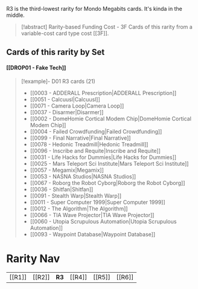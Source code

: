 R3 is the third-lowest rarity for Mondo Megabits cards. It's kinda in the middle.



> [!abstract] Rarity-based Funding Cost - 3F
> Cards of this rarity from a variable-cost card type cost [[3F]]. 


## Cards of this rarity by Set

#### [[DROP01 - Fake Tech]]

> [!example]- D01 R3 cards (21)
>  - [[0003 - ADDERALL Prescription|ADDERALL Prescription]]
>  - [[0051 - Calcuusl|Calcuusl]]
>  - [[0071 - Camera Loop|Camera Loop]]
>  - [[0037 - Disarmer|Disarmer]]
>  - [[0002 - DomeHomie Cortical Modem Chip|DomeHomie Cortical Modem Chip]]
>  - [[0004 - Failed Crowdfunding|Failed Crowdfunding]]
>  - [[0099 - Final Narrative|Final Narrative]]
>  - [[0078 - Hedonic Treadmill|Hedonic Treadmill]]
>  - [[0096 - Inscribe and Requite|Inscribe and Requite]]
>  - [[0031 - Life Hacks for Dummies|Life Hacks for Dummies]]
>  - [[0025 - Mars Teleport Sci Institute|Mars Teleport Sci Institute]]
>  - [[0057 - Megamix|Megamix]]
>  - [[0053 - NASNA Studios|NASNA Studios]]
>  - [[0067 - Roborg the Robot Cyborg|Roborg the Robot Cyborg]]
>  - [[0036 - Shitfan|Shitfan]]
>  - [[0091 - Stealth Warp|Stealth Warp]]
>  - [[0011 - Super Computer 1999|Super Computer 1999]]
>  - [[0012 - The Algorithm|The Algorithm]]
>  - [[0066 - TIA Wave Projector|TIA Wave Projector]]
>  - [[0060 - Utopia Scrupulous Automation|Utopia Scrupulous Automation]]
>  - [[0093 - Waypoint Database|Waypoint Database]]


# Rarity Nav
|    |     |     |     |     |     |
| :------: | --- | --- | --- | --- | --- |
| [[R1]]     | [[R2]]  | **R3**  | [[R4]]  | [[R5]]  | [[R6]]    |